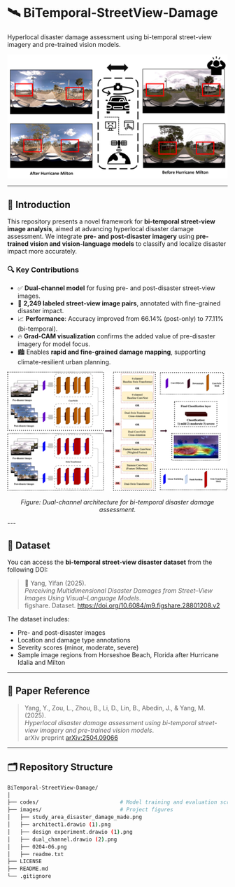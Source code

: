 # 🛰️ BiTemporal-StreetView-Damage

Hyperlocal disaster damage assessment using bi-temporal street-view imagery and pre-trained vision models.

<p align="center">
  <img src="https://github.com/rayford295/BiTemporal-StreetView-Damage/blob/main/images/0204-06.png" alt="Study Area Map" width="600"/>
</p>


---

## 📌 Introduction

This repository presents a novel framework for **bi-temporal street-view image analysis**, aimed at advancing hyperlocal disaster damage assessment. We integrate **pre- and post-disaster imagery** using **pre-trained vision and vision-language models** to classify and localize disaster impact more accurately.

### 🔍 Key Contributions

- ✅ **Dual-channel model** for fusing pre- and post-disaster street-view images.
- 📸 **2,249 labeled street-view image pairs**, annotated with fine-grained disaster impact.
- 📈 **Performance**: Accuracy improved from 66.14% (post-only) to 77.11% (bi-temporal).
- 🔥 **Grad-CAM visualization** confirms the added value of pre-disaster imagery for model focus.
- 🏙️ Enables **rapid and fine-grained damage mapping**, supporting climate-resilient urban planning.

<p align="center">
  <img src="https://raw.githubusercontent.com/rayford295/BiTemporal-StreetView-Damage/main/images/dual_channel.drawio%20(2).png" alt="Dual-Channel Architecture" width="600"/>
</p>

<p align="center"><i>Figure: Dual-channel architecture for bi-temporal disaster damage assessment.</i></p>
---

## 📂 Dataset

You can access the **bi-temporal street-view disaster dataset** from the following DOI:

> 📁 Yang, Yifan (2025).  
> *Perceiving Multidimensional Disaster Damages from Street–View Images Using Visual–Language Models*.  
> figshare. Dataset. https://doi.org/10.6084/m9.figshare.28801208.v2

The dataset includes:
- Pre- and post-disaster images
- Location and damage type annotations
- Severity scores (minor, moderate, severe)
- Sample image regions from Horseshoe Beach, Florida after Hurricane Idalia and Milton

---

## 🧠 Paper Reference

> Yang, Y., Zou, L., Zhou, B., Li, D., Lin, B., Abedin, J., & Yang, M. (2025).  
> *Hyperlocal disaster damage assessment using bi-temporal street-view imagery and pre-trained vision models*.  
> arXiv preprint [arXiv:2504.09066](https://arxiv.org/abs/2504.09066)

---

## 🗂 Repository Structure

```bash
BiTemporal-StreetView-Damage/
│
├── codes/                          # Model training and evaluation scripts
├── images/                         # Project figures
│   ├── study_area_disaster_damage_made.png
│   ├── architect1.drawio (1).png
│   ├── design experiment.drawio (1).png
│   ├── dual_channel.drawio (2).png
│   ├── 0204-06.png
│   ├── readme.txt
├── LICENSE
├── README.md
└── .gitignore


